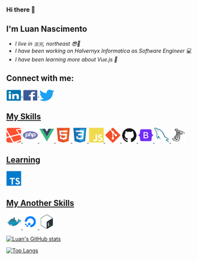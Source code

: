 ### Hi there 👋
## I'm Luan Nascimento
- *I live in :brazil:, northeast :sunglasses::sunrise:*
- *I have been working on Halvernyx Informatica as Software Engineer :computer:*
- *I have been learning more about Vue.js :sparkling_heart:*

## Connect with me:
<a href="https://www.linkedin.com/in/luan-nascimento/" target="_blank">
<img align="center" alt="luan-linkedin" height="30" width="40" src="https://raw.githubusercontent.com/devicons/devicon/master/icons/linkedin/linkedin-original.svg" style="max-width:100%;">

<a href="https://www.facebook.com/Luanaugus.ap" target="_blank">
<img align="center" alt="luan-facebook" height="30" width="40" src="https://raw.githubusercontent.com/devicons/devicon/master/icons/facebook/facebook-original.svg" style="max-width:100%;">

<a href="https://twitter.com/Luan_ap07" target="_blank">
<img align="center" alt="luan-twitter" height="30" width="40" src="https://raw.githubusercontent.com/devicons/devicon/master/icons/twitter/twitter-original.svg" style="max-width:100%;">

## My Skills
<img src="https://raw.githubusercontent.com/devicons/devicon/master/icons/laravel/laravel-plain.svg" alt="laravel" width="40" height="40" style="max-width:100%;"></img>
<img src="https://raw.githubusercontent.com/devicons/devicon/master/icons/php/php-plain.svg" alt="php" width="40" height="40" style="max-width:100%;"></img> 
<img src="https://raw.githubusercontent.com/devicons/devicon/master/icons/vuejs/vuejs-original.svg" alt="vuejs" width="40" height="40" style="max-width:100%;"></img> 
<img src="https://raw.githubusercontent.com/devicons/devicon/master/icons/html5/html5-original.svg" alt="html5" width="40" height="40" style="max-width:100%;"></img> 
<img src="https://raw.githubusercontent.com/devicons/devicon/master/icons/css3/css3-original.svg" alt="css3" width="40" height="40" style="max-width:100%;"></img> 
<img src="https://raw.githubusercontent.com/devicons/devicon/master/icons/javascript/javascript-plain.svg" alt="javascript" width="40" height="40" style="max-width:100%;"></img> 
<img src="https://raw.githubusercontent.com/devicons/devicon/master/icons/git/git-original.svg" alt="git" width="40" height="40" style="max-width:100%;"></img> 
<img src="https://raw.githubusercontent.com/devicons/devicon/master/icons/github/github-original.svg" alt="github" width="40" height="40" style="max-width:100%;"></img> 
<img src="https://raw.githubusercontent.com/devicons/devicon/master/icons/bootstrap/bootstrap-plain.svg" alt="bootstrap" width="40" height="40" style="max-width:100%;"></img> 
<img src="https://raw.githubusercontent.com/devicons/devicon/master/icons/mysql/mysql-original.svg" alt="mysql" width="40" height="40" style="max-width:100%;"></img> 
<img src="https://raw.githubusercontent.com/devicons/devicon/master/icons/microsoftsqlserver/microsoftsqlserver-plain.svg" alt="microsoftsqlserver" width="40" height="40" style="max-width:100%;"></img> 

## Learning
<img src="https://raw.githubusercontent.com/devicons/devicon/master/icons/typescript/typescript-original.svg" alt="typescript" width="40" height="40" style="max-width:100%;"></img>

## My Another Skills
<img src="https://raw.githubusercontent.com/devicons/devicon/master/icons/docker/docker-original.svg" alt="docker" width="40" height="40" style="max-width:100%;"></img>
<img src="https://raw.githubusercontent.com/devicons/devicon/master/icons/digitalocean/digitalocean-original.svg" alt="digitalocean" width="40" height="40" style="max-width:100%;"></img>
<img src="https://raw.githubusercontent.com/devicons/devicon/master/icons/bash/bash-original.svg" alt="bash" width="40" height="40" style="max-width:100%;"></img>

![Luan's GitHub stats](https://github-readme-stats.vercel.app/api?username=OoNascimentoOo&show_icons=true&theme=radical)

[![Top Langs](https://github-readme-stats.vercel.app/api/top-langs/?username=OoNascimentoOo)](https://github.com/OoNascimentoOo/github-readme-stats)















<!--
**OoNascimentoOo/OoNascimentoOo** is a ✨ _special_ ✨ repository because its `README.md` (this file) appears on your GitHub profile.

Here are some ideas to get you started:

- 🔭 I’m currently working on ...
- 🌱 I’m currently learning ...
- 👯 I’m looking to collaborate on ...
- 🤔 I’m looking for help with ...
- 💬 Ask me about ...
- 📫 How to reach me: ...
- 😄 Pronouns: ...
- ⚡ Fun fact: ...
-->
